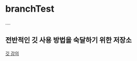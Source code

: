 # branchTest
....

## 전반적인 깃 사용 방법을 숙달하기 위한 저장소
[깃 강의](https://www.youtube.com/watch?v=MFJIOqxK6k8&list=PLRx0vPvlEmdD5FLIdwTM4mKBgyjv4no81&index=11)
